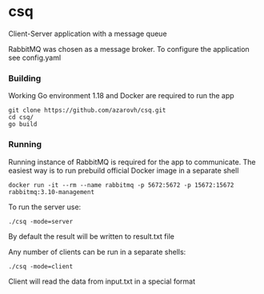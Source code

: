 # csq
Client-Server application with a message queue

RabbitMQ was chosen as a message broker. To configure the application see config.yaml

### Building

Working Go environment 1.18 and Docker are required to run the app

```shell
git clone https://github.com/azarovh/csq.git
cd csq/
go build
```

### Running

Running instance of RabbitMQ is required for the app to communicate. The easiest way is to run prebuild official Docker image in a separate shell

```shell
docker run -it --rm --name rabbitmq -p 5672:5672 -p 15672:15672 rabbitmq:3.10-management
```

To run the server use:
```shell
./csq -mode=server
```
By default the result will be written to result.txt file

Any number of clients can be run in a separate shells:
```shell
./csq -mode=client
```
Client will read the data from input.txt in a special format
